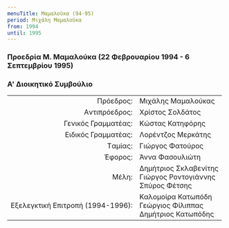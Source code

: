 ```yaml
---
menuTitle: Μαμαλούκα (94-95)
period: Μιχάλη Μαμαλούκα
from: 1994
until: 1995
---
```


### Προεδρία Μ. Μαμαλούκα (22 Φεβρουαρίου 1994 - 6 Σεπτεμβρίου 1995)

### Α' Διοικητικό Συμβούλιο

|                              |                        |
| ---------------------------: | :----------------------|
| Πρόεδρος: | Μιχάλης Μαμαλούκας|
| Aντιπρόεδρος: | Χρίστος Σολδάτος |
| Γενικός Γραμματέας: | Κώστας Κατηφόρης |
| Eιδικός Γραμματέας: | Λορέντζος Μερκάτης |
| Tαμίας: | Γιώργος Φατούρος|
| Έφορος: | Άννα Φασουλιώτη|
| Μέλη: | Δημήτριος Σκλαβενίτης<br/>Γιώργος Ροντογιάννης<br/>Σπύρος Φέτσης|
| Εξελεγκτική Επιτροπή (1994-1996): | Καλομοίρα Κατωπόδη<br/>Γεώργιος Φίλιππας<br/>Δημήτριος Κατωπόδης|
